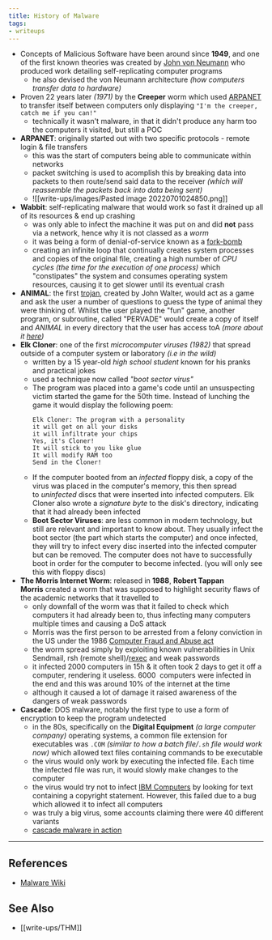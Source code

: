 ```yaml
---
title: History of Malware
tags:
- writeups
---
```


- Concepts of Malicious Software have been around since **1949**, and one of the first known theories was created by [John von Neumann](https://en.wikipedia.org/wiki/Von_Neumann_architecture) who produced work detailing self-replicating computer programs
	- he also devised the von Neumann architecture *(how computers transfer data to hardware)*
- Proven 22 years later *(1971)* by the **Creeper** worm which used [ARPANET](https://en.wikipedia.org/wiki/ARPANET) to transfer itself between computers only displaying `"I'm the creeper, catch me if you can!"`
	- technically it wasn't malware, in that it didn't produce any harm too the computers it visited, but still a POC
- **ARPANET**: originally started out with two specific protocols - remote login & file transfers
	- this was the start of computers being able to communicate within networks
	- packet switching is used to acomplish this by breaking data into packets to then route/send said data to the receiver *(which will reassemble the packets back into data being sent)*
	- ![[write-ups/images/Pasted image 20220701024850.png]]
- **Wabbit**: self-replicating malware that would work so fast it drained up all of its resources & end up crashing
	- was only able to infect the machine it was put on and did **not** pass via a network, hence why it is not classed as a _worm_
	- it was being a form of denial-of-service known as a [fork-bomb](https://en.wikipedia.org/wiki/Fork_bomb)
	- creating an infinite loop that continually creates system processes and copies of the original file, creating a high number of _CPU cycles_ *(the time for the execution of one process)* which "constipates" the system and consumes operating system resources, causing it to get slower until its eventual crash
- **ANIMAL**: the first [trojan](https://en.wikipedia.org/wiki/Trojan_horse_(computing)), created by John Walter, would act as a game and ask the user a number of questions to guess the type of animal they were thinking of. Whilst the user played the "fun" game, another program, or subroutine, called "PERVADE" would create a copy of itself and _ANIMAL_ in every directory that the user has access toA *(more about it [here](https://www.fourmilab.ch/documents/univac/animal.html))*
- **Elk Cloner**: one of the first _microcomputer viruses_ *(1982)* that spread outside of a computer system or laboratory *(i.e in the wild)*
	- written by a 15 year-old _high school student_ known for his pranks and practical jokes
	- used a technique now called _"boot sector virus"_
	- The program was placed into a game's code until an unsuspecting victim started the game for the 50th time. Instead of lunching the game it would display the following poem:
		```
		Elk Cloner: The program with a personality  
		it will get on all your disks  
		it will infiltrate your chips  
		Yes, it's Cloner!  
		It will stick to you like glue  
		It will modify RAM too  
		Send in the Cloner!  
		```
	- If the computer booted from an _infected_ floppy disk, a copy of the virus was placed in the computer's memory, this then spread to _uninfected_ discs that were inserted into infected computers. Elk Cloner also wrote a _signature byte_ to the disk's directory, indicating that it had already been infected
	- **Boot Sector Viruses**: are less common in modern technology, but still are relevant and important to know about. They usually infect the boot sector (the part which starts the computer) and once infected, they will try to infect every disc inserted into the infected computer but can be removed. The computer does not have to successfully boot in order for the computer to become infected. (you will only see this with floppy discs)
- **The Morris Internet Worm**: released in **1988**, **Robert Tappan Morris** created a worm that was supposed to highlight security flaws of the academic networks that it travelled to
	- only downfall of the worm was that it failed to check which computers it had already been to, thus infecting many computers multiple times and causing a DoS attack
	- Morris was the first person to be arrested from a felony conviction in the US under the 1986 [Computer Fraud and Abuse act](https://en.wikipedia.org/wiki/Data_Protection_Act_2018)
	- the worm spread simply by exploiting known vulnerabilities in Unix Sendmail, rsh (remote shell)/[rexec](https://en.wikipedia.org/wiki/Berkeley_r-commands) and weak passwords
	- it infected 2000 computers in 15h & it often took 2 days to get it off a computer, rendering it useless. 6000  computers were infected in the end and this was around 10% of the internet at the time
	- although it caused a lot of damage it raised awareness of the dangers of weak passwords
- **Cascade**: DOS malware, notably the first type to use a form of encryption to keep the program undetected
	- in the 80s, specifically on the **Digital Equipment** *(a large computer company)* operating systems, a common file extension for executables was `.COM` *(similar to how a batch file/`.sh` file would work now)* which allowed text files containing commands to be executable
	- the virus would only work by executing the infected file. Each time the infected file was run, it would slowly make changes to the computer
	- the virus would try not to infect [IBM Computers](https://www.ibm.com/uk-en) by looking for text containing a copyright statement. However, this failed due to a bug which allowed it to infect all computers
	- was truly a big virus, some accounts claiming there were 40 different variants
	- [cascade malware in action](https://www.youtube.com/watch?v=z7g-v3d7-Gk)

---

## References
- [Malware Wiki](https://malwiki.org/index.php?title=Main_Page)

## See Also
- [[write-ups/THM]]
